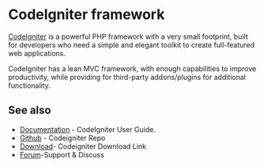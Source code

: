 # CodeIgniter framework

[CodeIgniter](http://www.codeigniter.com/) is a powerful PHP framework with a
very small footprint, built for developers who need a simple and elegant
toolkit to create full-featured web applications.

CodeIgniter has a lean MVC framework, with enough capabilities to improve
productivity, while providing for third-party addons/plugins for additional
functionality.

## See also

* [Documentation](http://www.codeigniter.com/user_guide/) - CodeIgniter User Guide.
* [Github](https://github.com/bcit-ci/CodeIgniter) - Codeigniter Repo
* [Download](https://www.codeigniter.com/download)- Codeigniter Download Link
* [Forum](http://forum.codeigniter.com/)-Support & Discuss
